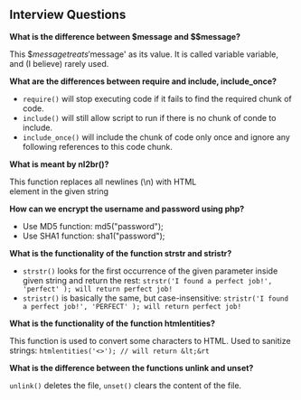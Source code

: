 ## Interview Questions

**What is the difference between $message and $$message?**

This $$message treats '$message' as its value. It is called variable variable, and (I believe) rarely used.

**What are the differences between require and include, include_once?**

- `require()` will stop executing code if it fails to find the required chunk of code.
- `include()` will still allow script to run if there is no chunk of conde to include.
- `include_once()` will include the chunk of code only once and ignore any following references to this code chunk.

**What is meant by nl2br()?**

This function replaces all newlines (\n) with HTML <br> element in the given string

**How can we encrypt the username and password using php?**
- Use MD5 function: md5("password");
- Use SHA1 function: sha1("password");

**What is the functionality of the function strstr and stristr?**
- `strstr()` looks for the first occurrence of the given parameter inside given string and return the rest: ```strstr('I found a perfect job!', 'perfect' ); will return perfect job!```
- `stristr()` is basically the same, but case-insensitive: ```stristr('I found a perfect job!', 'PERFECT' ); will return perfect job!```

**What is the functionality of the function htmlentities?**

This function is used to convert some characters to HTML. Used to sanitize strings: ```htmlentities('<>'); // will return &lt;&rt```

**What is the difference between the functions unlink and unset?**

`unlink()` deletes the file, `unset()` clears the content of the file.


